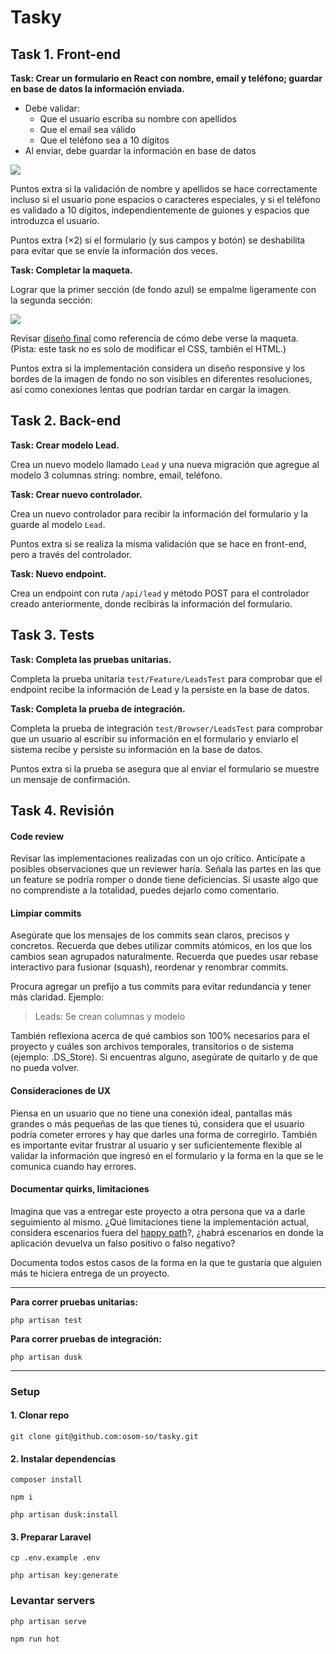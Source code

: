 Tasky
===

## Task 1. Front-end

**Task: Crear un formulario en React con nombre, email y teléfono; guardar en base de datos la información enviada.**

- Debe validar:
  - Que el usuario escriba su nombre con apellidos
  - Que el email sea válido
  - Que el teléfono sea a 10 dígitos
- Al enviar, debe guardar la información en base de datos

![](tasky/form.gif)

Puntos extra si la validación de nombre y apellidos se hace correctamente incluso si el usuario pone espacios o caracteres especiales, y si el teléfono es validado a 10 dígitos, independientemente de guiones y espacios que introduzca el usuario.

Puntos extra (×2) si el formulario (y sus campos y botón) se deshabilita para evitar que se envíe la información dos veces.

**Task: Completar la maqueta.**

Lograr que la primer sección (de fondo azul) se empalme ligeramente con la segunda sección:

![](tasky/layout.png)

Revisar [diseño final](tasky/landing.png) como referencia de cómo debe verse la maqueta. (Pista: este task no es solo de modificar el CSS, también el HTML.)

Puntos extra si la implementación considera un diseño responsive y los bordes de la imagen de fondo no son visibles en diferentes resoluciones, así como conexiones lentas que podrían tardar en cargar la imagen.

## Task 2. Back-end

**Task: Crear modelo Lead.**

Crea un nuevo modelo llamado `Lead` y una nueva migración que agregue al modelo 3 columnas string: nombre, email, teléfono.

**Task: Crear nuevo controlador.**

Crea un nuevo controlador para recibir la información del formulario y la guarde al modelo `Lead`.

Puntos extra si se realiza la misma validación que se hace en front-end, pero a través del controlador.

**Task: Nuevo endpoint.**

Crea un endpoint con ruta `/api/lead` y método POST para el controlador creado anteriormente, donde recibirás la información del formulario.

## Task 3. Tests

**Task: Completa las pruebas unitarias.**

Completa la prueba unitaria `test/Feature/LeadsTest` para comprobar que el endpoint recibe la información de Lead y la persiste en la base de datos.

**Task: Completa la prueba de integración.**

Completa la prueba de integración `test/Browser/LeadsTest` para comprobar que un usuario al escribir su información en el formulario y enviarlo el sistema recibe y persiste su información en la base de datos.

Puntos extra si la prueba se asegura que al enviar el formulario se muestre un mensaje de confirmación.

## Task 4. Revisión

#### Code review

Revisar las implementaciones realizadas con un ojo crítico. Anticípate a posibles observaciones que un reviewer haría. Señala las partes en las que un feature se podría romper o donde tiene deficiencias. Si usaste algo que no comprendiste a la totalidad, puedes dejarlo como comentario.

#### Limpiar commits

Asegúrate que los mensajes de los commits sean claros, precisos y concretos. Recuerda que debes utilizar commits atómicos, en los que los cambios sean agrupados naturalmente. Recuerda que puedes usar rebase interactivo para fusionar (squash), reordenar y renombrar commits.

Procura agregar un prefijo a tus commits para evitar redundancia y tener más claridad. Ejemplo:

> Leads: Se crean columnas y modelo

También reflexiona acerca de qué cambios son 100% necesarios para el proyecto y cuáles son archivos temporales, transitorios o de sistema (ejemplo: .DS_Store). Si encuentras alguno, asegúrate de quitarlo y de que no pueda volver.

#### Consideraciones de UX

Piensa en un usuario que no tiene una conexión ideal, pantallas más grandes o más pequeñas de las que tienes tú, considera que el usuario podría cometer errores y hay que darles una forma de corregirlo. También es importante evitar frustrar al usuario y ser suficientemente flexible al validar la información que ingresó en el formulario y la forma en la que se le comunica cuando hay errores.

#### Documentar quirks, limitaciones

Imagina que vas a entregar este proyecto a otra persona que va a darle seguimiento al mismo. ¿Qué limitaciones tiene la implementación actual, considera escenarios fuera del [happy path](https://en.wikipedia.org/wiki/Happy_path)?, ¿habrá escenarios en donde la aplicación devuelva un falso positivo o falso negativo?

Documenta todos estos casos de la forma en la que te gustaría que alguien más te hiciera entrega de un proyecto.

---

**Para correr pruebas unitarias:**

```
php artisan test
```

**Para correr pruebas de integración:**

```
php artisan dusk
```

---

### Setup

#### 1. Clonar repo

```
git clone git@github.com:osom-so/tasky.git
```

#### 2. Instalar dependencias

```
composer install
```
```
npm i
```
```
php artisan dusk:install
```

#### 3. Preparar Laravel

```
cp .env.example .env
```
```
php artisan key:generate
```

### Levantar servers

```
php artisan serve
```
```
npm run hot
```
